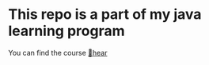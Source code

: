 # This repo is a part of my java learning program

You can find the course [🔖hear](https://www.udemy.com/course/java-the-complete-java-developer-course/)